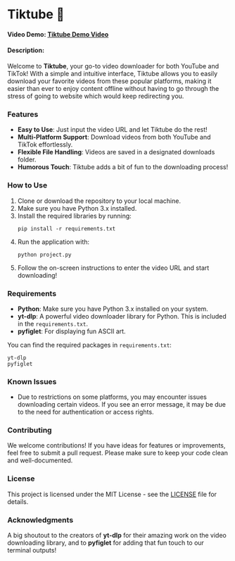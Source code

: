 
# Tiktube 🎥
#### Video Demo: [Tiktube Demo Video](https://youtu.be/8G7NL3cTdMU?si=GzOSb-sVJaSOcO0g)
#### Description:
Welcome to **Tiktube**, your go-to video downloader for both YouTube and TikTok! With a simple and intuitive interface, Tiktube allows you to easily download your favorite videos from these popular platforms, making it easier than ever to enjoy content offline without having to go through the stress of going to website which would keep redirecting you.

### Features
- **Easy to Use**: Just input the video URL and let Tiktube do the rest!
- **Multi-Platform Support**: Download videos from both YouTube and TikTok effortlessly.
- **Flexible File Handling**: Videos are saved in a designated downloads folder.
- **Humorous Touch**: Tiktube adds a bit of fun to the downloading process!

### How to Use
1. Clone or download the repository to your local machine.
2. Make sure you have Python 3.x installed.
3. Install the required libraries by running:
   ```
   pip install -r requirements.txt
   ```
4. Run the application with:
   ```
   python project.py
   ```
5. Follow the on-screen instructions to enter the video URL and start downloading!

### Requirements
- **Python**: Make sure you have Python 3.x installed on your system.
- **yt-dlp**: A powerful video downloader library for Python. This is included in the `requirements.txt`.
- **pyfiglet**: For displaying fun ASCII art.

You can find the required packages in `requirements.txt`:
```
yt-dlp
pyfiglet
```

### Known Issues
- Due to restrictions on some platforms, you may encounter issues downloading certain videos. If you see an error message, it may be due to the need for authentication or access rights.

### Contributing
We welcome contributions! If you have ideas for features or improvements, feel free to submit a pull request. Please make sure to keep your code clean and well-documented.

### License
This project is licensed under the MIT License - see the [LICENSE](LICENSE) file for details.

### Acknowledgments
A big shoutout to the creators of **yt-dlp** for their amazing work on the video downloading library, and to **pyfiglet** for adding that fun touch to our terminal outputs!


